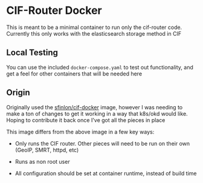 # CIF-Router Docker

This is meant to be a minimal container to run only the cif-router code.
Currently this only works with the elasticsearch storage method in CIF

## Local Testing

You can use the included `docker-compose.yaml` to test out functionality, and
get a feel for other containers that will be needed here

## Origin

Originally used the [sfinlon/cif-docker](https://github.com/sfinlon/cif-docker)
image, however I was needing to make a ton of changes to get it working in a
way that k8s/okd would like.  Hoping to contribute it back once I've got all
the pieces in place

This image differs from the above image in a few key ways:

* Only runs the CIF router.  Other pieces will need to be run on their own
  (GeoIP, SMRT, httpd, etc)

* Runs as non root user

* All configuration should be set at container runtime, instead of build time
